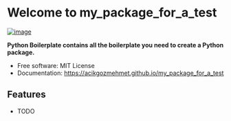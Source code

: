 # Welcome to my_package_for_a_test


[![image](https://img.shields.io/pypi/v/my_package_for_a_test.svg)](https://pypi.python.org/pypi/my_package_for_a_test)


**Python Boilerplate contains all the boilerplate you need to create a Python package.**


-   Free software: MIT License
-   Documentation: <https://acikgozmehmet.github.io/my_package_for_a_test>
    

## Features

-   TODO
